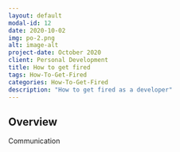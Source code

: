 ```yaml
---
layout: default
modal-id: 12
date: 2020-10-02
img: po-2.png
alt: image-alt
project-date: October 2020
client: Personal Development
title: How to get fired
tags: How-To-Get-Fired
categories: How-To-Get-Fired
description: "How to get fired as a developer"
---
```


## Overview

Communication